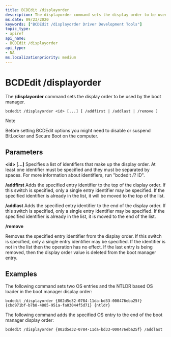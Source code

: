 ```yaml
---
title: BCDEdit /displayorder
description: The displayorder command sets the display order to be used by the boot manager.
ms.date: 09/23/2020
keywords: ["BCDEdit /displayorder Driver Development Tools"]
topic_type:
- apiref
api_name:
- BCDEdit /displayorder
api_type:
- NA
ms.localizationpriority: medium
---
```


BCDEdit /displayorder
============

The **/displayorder** command sets the display order to be used by the boot manager.

``` syntax
bcdedit /displayorder <id> [...] [ /addfirst | /addlast | /remove ]
```

> [!NOTE]
> Before setting BCDEdit options you might need to disable or suspend BitLocker and Secure Boot on the computer.

## Parameters

**\<id\> [...]**  Specifies a list of identifiers that make up the display order.  At least one identifier must be specified
and they must be separated by spaces.  For more information about identifiers, run "bcdedit /? ID".

**/addfirst**   Adds the specified entry identifier to the top of the display order.  If this switch is specified, only a
single entry identifier may be specified.  If the specified identifier is already in the list, it will be moved to the
top of the list.

**/addlast**  Adds the specified entry identifier to the end of the display order.  If this switch is specified, only a
single entry identifier may be specified.  If the specified identifier is already in the list, it is moved to the
end of the list.

**/remove**

Removes the specified entry identifier from the display order.  If this switch is specified, only a single
entry identifier may be specified.  If the identifier is not in the list then the operation has no effect. If
the last entry is being removed, then the display order value is deleted from the boot manager entry.

## Examples

The following command sets two OS entries and the NTLDR based OS loader in the boot manager display order:

`bcdedit /displayorder {802d5e32-0784-11da-bd33-000476eba25f} {cbd971bf-b7b8-4885-951a-fa03044f5d71} {ntldr}`

The following command adds the specified OS entry to the end of the boot manager display order:

`bcdedit /displayorder {802d5e32-0784-11da-bd33-000476eba25f} /addlast`
